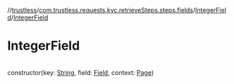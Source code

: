 //[trustless](../../../index.md)/[com.trustless.requests.kyc.retrieveSteps.steps.fields](../index.md)/[IntegerField](index.md)/[IntegerField](-integer-field.md)

# IntegerField

\
constructor(key: [String](https://kotlinlang.org/api/latest/jvm/stdlib/kotlin/-string/index.html), field: [Field](../../com.trustless.requests.kyc.retrieveSteps/-field/index.md), context: [Page](../../com.trustless.requests.kyc.retrieveSteps.steps/-page/index.md))
